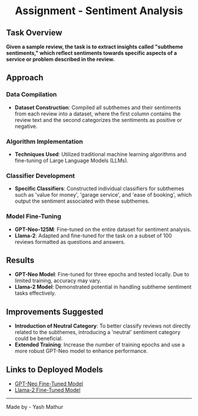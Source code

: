 <h1 align="center">Assignment - Sentiment Analysis</h1>

## Task Overview

**Given a sample review, the task is to extract insights called "subtheme sentiments," which reflect sentiments towards specific aspects of a service or problem described in the review.**

## Approach

### Data Compilation
- **Dataset Construction**: Compiled all subthemes and their sentiments from each review into a dataset, where the first column contains the review text and the second categorizes the sentiments as positive or negative.

### Algorithm Implementation
- **Techniques Used**: Utilized traditional machine learning algorithms and fine-tuning of Large Language Models (LLMs).

### Classifier Development
- **Specific Classifiers**: Constructed individual classifiers for subthemes such as 'value for money', 'garage service', and 'ease of booking', which output the sentiment associated with these subthemes.

### Model Fine-Tuning
- **GPT-Neo-125M**: Fine-tuned on the entire dataset for sentiment analysis.
- **Llama-2**: Adapted and fine-tuned for the task on a subset of 100 reviews formatted as questions and answers.

## Results

- **GPT-Neo Model**: Fine-tuned for three epochs and tested locally. Due to limited training, accuracy may vary.
- **Llama-2 Model**: Demonstrated potential in handling subtheme sentiment tasks effectively.

## Improvements Suggested

- **Introduction of Neutral Category**: To better classify reviews not directly related to the subthemes, introducing a 'neutral' sentiment category could be beneficial.
- **Extended Training**: Increase the number of training epochs and use a more robust GPT-Neo model to enhance performance.

## Links to Deployed Models

- [GPT-Neo Fine-Tuned Model](https://huggingface.co/yashmathur0310/GPT-Neo-FineTuned)
- [Llama-2 Fine-Tuned Model](https://huggingface.co/yashmathur0310/Llama-2-100)

---

Made by - Yash Mathur
